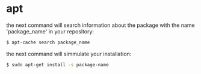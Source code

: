 # apt

the next command will search information about the package
with the name 'package_name' in your repository:
```sh
$ apt-cache search package_name 
```

the next command will simmulate your installation:
```sh
$ sudo apt-get install -s package-name
```
 
